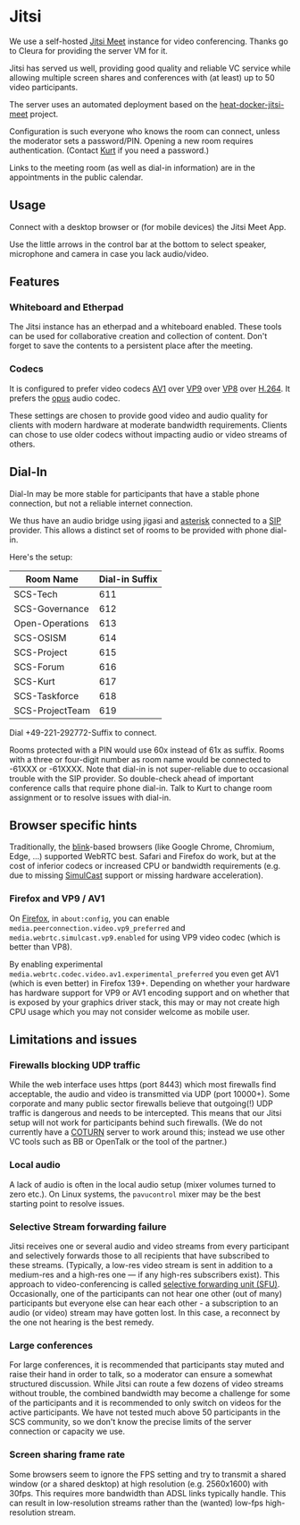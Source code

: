 # Jitsi

We use a self-hosted [Jitsi Meet](https://jitsi.org) instance for video conferencing.
Thanks go to Cleura for providing the server VM for it.

Jitsi has served us well, providing good quality and reliable VC service while allowing
multiple screen shares and conferences with (at least) up to 50 video participants.

The server uses an automated deployment based on the
[heat-docker-jitsi-meet](https://github.com/garloff/heat-docker-jitsi-meet) project.

Configuration is such everyone who knows the room can connect, unless the moderator
sets a password/PIN. Opening a new room requires authentication. (Contact
[Kurt](https://scs.community/garloff) if you need a password.)

Links to the meeting room (as well as dial-in information) are in the appointments
in the public calendar.

## Usage

Connect with a desktop browser or (for mobile devices) the Jitsi Meet App.

Use the little arrows in the control bar at the bottom to select speaker, microphone
and camera in case you lack audio/video.

## Features

### Whiteboard and Etherpad

The Jitsi instance has an etherpad and a whiteboard enabled.
These tools can be used for collaborative creation and collection of content.
Don't forget to save the contents to a persistent place after the meeting.

### Codecs

It is configured to prefer video codecs [AV1](https://en.wikipedia.org/wiki/AV1)
over [VP9](https://en.wikipedia.org/wiki/VP9)
over [VP8](https://en.wikipedia.org/wiki/VP8)
over [H.264](https://en.wikipedia.org/wiki/H.264/MPEG-4_AVC).
It prefers the [opus](https://opus-codec.org/) audio codec.

These settings are chosen to provide good video and audio quality for clients
with modern hardware at moderate bandwidth requirements.
Clients can chose to use older codecs without impacting audio or video streams
of others.

## Dial-In

Dial-In may be more stable for participants that have a stable phone connection, but
not a reliable internet connection.

We thus have an audio bridge using jigasi and [asterisk](https://www.asterisk.org/)
connected to a [SIP](https://en.wikipedia.org/wiki/Session_Initiation_Protocol) provider.
This allows a distinct set of rooms to be provided with phone dial-in.

Here's the setup:

| Room Name       | Dial-in Suffix |
| --------------- | -------------- |
| SCS-Tech        | 611            |
| SCS-Governance  | 612            |
| Open-Operations | 613            |
| SCS-OSISM       | 614            |
| SCS-Project     | 615            |
| SCS-Forum       | 616            |
| SCS-Kurt        | 617            |
| SCS-Taskforce   | 618            |
| SCS-ProjectTeam | 619            |

Dial +49-221-292772-Suffix to connect.

Rooms protected with a PIN would use 60x instead of 61x as suffix.
Rooms with a three or four-digit number as room name would be connected to -61XXX or -61XXXX.
Note that dial-in is not super-reliable due to occasional trouble with the SIP provider.
So double-check ahead of important conference calls that require phone dial-in. Talk to Kurt
to change room assignment or to resolve issues with dial-in.

## Browser specific hints

Traditionally, the [blink](https://en.wikipedia.org/wiki/Blink_%28browser_engine%29)-based
browsers (like Google Chrome, Chromium, Edge, ...) supported WebRTC best.
Safari and Firefox do work, but at the cost of inferior codecs or increased CPU or
bandwidth requirements (e.g. due to missing [SimulCast](https://en.wikipedia.org/wiki/Simulcast)
support or missing hardware acceleration).

### Firefox and VP9 / AV1

On [Firefox](https://www.mozilla.org), in `about:config`,
you can enable `media.peerconnection.video.vp9_preferred` and
`media.webrtc.simulcast.vp9.enabled` for using VP9 video codec (which is better than VP8).

By enabling experimental `media.webrtc.codec.video.av1.experimental_preferred` you even get AV1
(which is even better) in Firefox 139+. Depending on whether your hardware has hardware support for VP9
or AV1 encoding support and on whether that is exposed by your graphics driver stack, this may or may
not create high CPU usage which you may not consider welcome as mobile user.

## Limitations and issues

### Firewalls blocking UDP traffic

While the web interface uses https (port 8443) which most firewalls find acceptable, the audio and
video is transmitted via UDP (port 10000+). Some corporate and many public sector firewalls believe
that outgoing(!) UDP traffic is dangerous and needs to be intercepted. This means that our Jitsi
setup will not work for participants behind such firewalls.
(We do not currently have a [COTURN](https://github.com/coturn/coturn) server to work around this;
instead we use other VC tools such as BB or OpenTalk or the tool of the partner.)

### Local audio

A lack of audio is often in the local audio setup (mixer volumes turned to zero etc.).
On Linux systems, the `pavucontrol` mixer may be the best starting point to resolve issues.

### Selective Stream forwarding failure

Jitsi receives one or several audio and video streams from every participant and selectively
forwards those to all recipients that have subscribed to these streams. (Typically, a low-res video
stream is sent in addition to a medium-res and a high-res one — if any high-res subscribers exist).
This approach to video-conferencing is called
[selective forwarding unit (SFU)](https://bloggeek.me/webrtcglossary/sfu/).
Occasionally, one of the participants can not hear one other (out of many) participants but everyone
else can hear each other - a subscription to an audio (or video) stream may have gotten lost.
In this case, a reconnect by the one not hearing is the best remedy.

### Large conferences

For large conferences, it is recommended that participants stay muted and raise their hand
in order to talk, so a moderator can ensure a somewhat structured discussion. While Jitsi can route
a few dozens of video streams without trouble, the combined bandwidth may become a challenge for
some of the participants and it is recommended to only switch on videos for the active participants.
We have not tested much above 50 participants in the SCS community, so we don't know the precise limits
of the server connection or capacity we use.

### Screen sharing frame rate

Some browsers seem to ignore the FPS setting and try to transmit a shared window (or a shared
desktop) at high resolution (e.g. 2560x1600) with 30fps. This requires more bandwidth than ADSL
links typically handle. This can result in low-resolution streams rather than the (wanted) low-fps
high-resolution stream.
